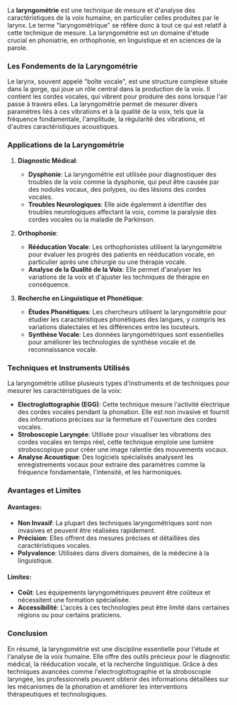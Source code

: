 La **laryngométrie** est une technique de mesure et d'analyse des caractéristiques de la voix humaine, en particulier celles produites par le larynx. Le terme "laryngométrique" se réfère donc à tout ce qui est relatif à cette technique de mesure. La laryngométrie est un domaine d'étude crucial en phoniatrie, en orthophonie, en linguistique et en sciences de la parole.

### Les Fondements de la Laryngométrie

Le larynx, souvent appelé "boîte vocale", est une structure complexe située dans la gorge, qui joue un rôle central dans la production de la voix. Il contient les cordes vocales, qui vibrent pour produire des sons lorsque l'air passe à travers elles. La laryngométrie permet de mesurer divers paramètres liés à ces vibrations et à la qualité de la voix, tels que la fréquence fondamentale, l'amplitude, la régularité des vibrations, et d'autres caractéristiques acoustiques.

### Applications de la Laryngométrie

1. **Diagnostic Médical**:
   - **Dysphonie**: La laryngométrie est utilisée pour diagnostiquer des troubles de la voix comme la dysphonie, qui peut être causée par des nodules vocaux, des polypes, ou des lésions des cordes vocales.
   - **Troubles Neurologiques**: Elle aide également à identifier des troubles neurologiques affectant la voix, comme la paralysie des cordes vocales ou la maladie de Parkinson.

2. **Orthophonie**:
   - **Rééducation Vocale**: Les orthophonistes utilisent la laryngométrie pour évaluer les progrès des patients en rééducation vocale, en particulier après une chirurgie ou une thérapie vocale.
   - **Analyse de la Qualité de la Voix**: Elle permet d'analyser les variations de la voix et d'ajuster les techniques de thérapie en conséquence.

3. **Recherche en Linguistique et Phonétique**:
   - **Études Phonétiques**: Les chercheurs utilisent la laryngométrie pour étudier les caractéristiques phonétiques des langues, y compris les variations dialectales et les différences entre les locuteurs.
   - **Synthèse Vocale**: Les données laryngométriques sont essentielles pour améliorer les technologies de synthèse vocale et de reconnaissance vocale.

### Techniques et Instruments Utilisés

La laryngométrie utilise plusieurs types d'instruments et de techniques pour mesurer les caractéristiques de la voix:

- **Electroglottographie (EGG)**: Cette technique mesure l'activité électrique des cordes vocales pendant la phonation. Elle est non invasive et fournit des informations précises sur la fermeture et l'ouverture des cordes vocales.
- **Stroboscopie Laryngée**: Utilisée pour visualiser les vibrations des cordes vocales en temps réel, cette technique emploie une lumière stroboscopique pour créer une image ralentie des mouvements vocaux.
- **Analyse Acoustique**: Des logiciels spécialisés analysent les enregistrements vocaux pour extraire des paramètres comme la fréquence fondamentale, l'intensité, et les harmoniques.

### Avantages et Limites

#### Avantages:
- **Non Invasif**: La plupart des techniques laryngométriques sont non invasives et peuvent être réalisées rapidement.
- **Précision**: Elles offrent des mesures précises et détaillées des caractéristiques vocales.
- **Polyvalence**: Utilisées dans divers domaines, de la médecine à la linguistique.

#### Limites:
- **Coût**: Les équipements laryngométriques peuvent être coûteux et nécessitent une formation spécialisée.
- **Accessibilité**: L'accès à ces technologies peut être limité dans certaines régions ou pour certains praticiens.

### Conclusion

En résumé, la laryngométrie est une discipline essentielle pour l'étude et l'analyse de la voix humaine. Elle offre des outils précieux pour le diagnostic médical, la rééducation vocale, et la recherche linguistique. Grâce à des techniques avancées comme l'electroglottographie et la stroboscopie laryngée, les professionnels peuvent obtenir des informations détaillées sur les mécanismes de la phonation et améliorer les interventions thérapeutiques et technologiques.